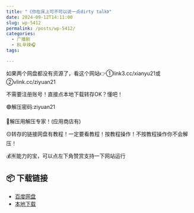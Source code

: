 ```yaml
---
title: "《你在床上可不可以说一点dirty talk》"
date: 2024-09-12T14:11:00
slug: wp-5412
permalink: /posts/wp-5412/
categories:
  - 广播剧
  - BL辛辣🎧
tags:

---
```


如果两个网盘都没有资源了，看这个网站👉①link3.cc/xianyu21或②vlink.cc/ziyuan21

不需要注册账号！直接点本地下载转存OK？懂吧！

🟢解压密码:ziyuan21

🔵解压用解压专家！(应用商店有)

🟡转存的链接网盘有教程！一定要看教程！按教程操作！不按教程操作你不会解压！

💰🈶能力的宝，可以点左下角赞赏支持一下网站运行

## 📦 下载链接
- [百度网盘](https://blziyuan21.com/pay-download/5412?key=d202beb333&down_id=0)
- [本地下载](https://blziyuan21.com/pay-download/5412?key=d202beb333&down_id=1)

